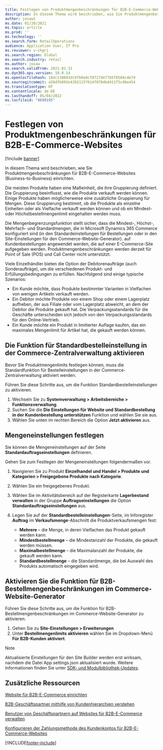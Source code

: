 ```yaml
---
title: Festlegen von Produktmengenbeschränkungen für B2B-E-Commerce-Websites
description: In diesem Thema wird beschrieben, wie Sie Produktmengenbeschränkungen für B2B-E-Commerce-Websites (Business-to-Business) einrichten.
author: josaw1
ms.date: 01/20/2021
ms.topic: article
ms.prod: ''
ms.technology: ''
ms.search.form: RetailOperations
audience: Application User, IT Pro
ms.reviewer: v-chgri
ms.search.region: Global
ms.search.industry: retail
ms.author: josaw
ms.search.validFrom: 2021-01-31
ms.dyn365.ops.version: 10.0.14
ms.openlocfilehash: 18dc138693dc9fb0e8cf8727de77b5f8584cde79
ms.sourcegitcommit: a58dfb892e43921157014f0784bd411f5c40e454
ms.translationtype: HT
ms.contentlocale: de-DE
ms.lasthandoff: 05/04/2022
ms.locfileid: "8690195"
---
```

# <a name="set-product-quantity-limits-for-b2b-e-commerce-sites"></a>Festlegen von Produktmengenbeschränkungen für B2B-E-Commerce-Websites

[!include [banner](../../includes/banner.md)]

In diesem Thema wird beschrieben, wie Sie Produktmengenbeschränkungen für B2B-E-Commerce-Websites (Business-to-Business) einrichten.

Die meisten Produkte haben eine Maßeinheit, die ihre Gruppierung definiert. Die Gruppierung beeinflusst, wie die Produkte verkauft werden können. Einige Produkte haben möglicherweise eine zusätzliche Gruppierung für Mengen. Diese Gruppierung bestimmt, ob die Produkte als einzelne Einheiten oder als Vielfache verkauft werden können und ob ein Mindest- oder Höchstbestellmengenlimit eingehalten werden muss.

Die Mengenbegrenzungsfunktion stellt sicher, dass die Mindest-, Höchst-, Mehrfach- und Standardmengen, die in Microsoft Dynamics 365 Commerce konfiguriert sind (in den Standardeinstellungen für Bestellungen oder in den Site-Einstellungen für den Commerce-Website-Generator). auf Kundenbestellungen angewendet werden, die auf einer E-Commerce-Site aufgegeben werden. Produktmengenbeschränkungen werden derzeit für Point of Sale (POS) und Call Center nicht unterstützt.

Viele Einzelhändler bieten die Option der Debitorenaufträge (auch Sonderaufträge), um die verschiedenen Produkt- und Erfüllungsbedingungen zu erfüllen. Nachfolgend sind einige typische Szenarios:

- Ein Kunde möchte, dass Produkte bestimmter Varianten in Vielfachen von wenigen Artikeln verkauft werden.
- Ein Debitor möchte Produkte von einem Shop oder einem Lagerplatz aufheben, der aus Filiale oder vom Lagerplatz abweicht, an dem der Debitor die Produkte gekauft hat. Die Verpackungsstandards für die Geschäfte unterscheiden sich jedoch von den Verpackungsstandards für den Online-Vertrieb.
- Ein Kunde möchte ein Produkt in limitierter Auflage kaufen, das ein maximales Mengenlimit für Artikel hat, die gekauft werden können.

## <a name="turn-on-the-default-order-settings-feature-in-commerce-headquarters"></a>Die Funktion für Standardbestelleinstellung in der Commerce-Zentralverwaltung aktivieren

Bevor Sie Produktmengenlimits festlegen können, muss die Standardfunktion für Bestelleinstellungen in der Commerce-Zentralverwaltung aktiviert werden.

Führen Sie diese Schritte aus, um die Funktion Standardbestelleinstellungen zu aktivieren.

1. Wechseln Sie zu **Systemverwaltung \> Arbeitsbereiche \> Funktionsverwaltung**.
1. Suchen Sie die **Die Einstellungen für Website und Standardbestellung in der Kundenbestellung unterstützen** Funktion und wählen Sie sie aus.
1. Wählen Sie unten im rechten Bereich die Option **Jetzt aktivieren** aus. 

## <a name="define-quantity-settings"></a>Mengeneinstellungen festlegen 

Sie können die Mengeneinstellungen auf der Seite **Standardauftragseinstellungen** definieren.

Gehen Sie zum Festlegen der Mengeneinstellungen folgendermaßen vor. 

1. Navigieren Sie zu Produkt **Einzelhandel und Handel \> Produkte und Kategorien \> Freigegebene Produkte nach Kategorie**.
1. Wählen Sie ein freigegebenes Produkt.
1. Wählen Sie im Aktivitätsbereich auf der Registerkarte **Lagerbestand verwalten** in der Gruppe **Auftragseinstellungen** die Option **Standardauftragseinstellungen** aus. 
1. Legen Sie auf der **Standardbestelleinstellungen**-Seite, im Inforegister **Auftrag** im **Verkaufsmenge**-Abschnitt die Produktverkaufsmengen fest:

    - **Mehrere** – die Menge, in deren Vielfachen das Produkt gekauft werden kann.
    - **Mindestbestellmenge** – die Mindestanzahl der Produkte, die gekauft werden müssen.
    - **Maximalbestellmenge** – die Maximalanzahl der Produkte, die gekauft werden kann.
    - **Standardbestellmenge** – die Standardmenge, die bei Auswahl des Produkts automatisch eingegeben wird.

## <a name="turn-on-the-b2b-order-quantity-limits-feature-in-commerce-site-builder"></a>Aktivieren Sie die Funktion für B2B-Bestellmengenbeschränkungen im Commerce-Website-Generator

Führen Sie diese Schritte aus, um die Funktion für B2B-Bestellmengenbeschränkungen im Commerce-Website-Generator zu aktivieren.

1. Gehen Sie zu **Site-Einstellungen \> Erweiterungen**
1. Unter **Bestellmengenlimits aktivieren** wählen Sie im Dropdown-Menü **Für B2B-Kunden aktiviert**. 

> [!NOTE] 
> Aktualisierte Einstellungen für den Site Builder werden erst wirksam, nachdem die Datei App.settings.json aktualisiert wurde. Weitere Informationen finden Sie unter [SDK- und Modulbibliothek-Updates](../e-commerce-extensibility/sdk-updates.md#update-the-appsettingsjson-file).

## <a name="additional-resources"></a>Zusätzliche Ressourcen

[Website für B2B-E-Commerce einrichten](set-up-b2b-site.md)

[B2B-Geschäftspartner mithilfe von Kundenhierarchien verstehen](partners-customer-hierarchies.md)

[Benutzer von Geschäftspartnern auf Websites für B2B-E-Commerce verwalten](manage-b2b-users.md)

[Konfigurieren der Zahlungsmethode des Kundenkontos für B2B-E-Commerce-Websites](payment-method.md)


[!INCLUDE[footer-include](../../includes/footer-banner.md)]
